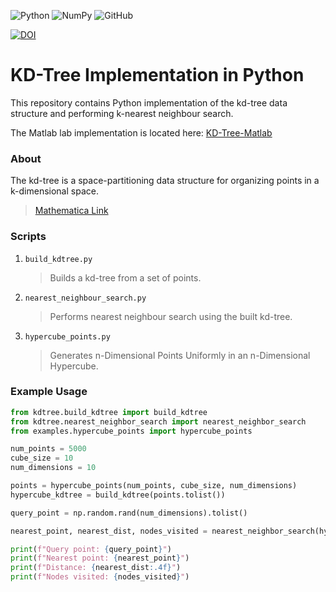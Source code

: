 ![Python](https://img.shields.io/badge/Python-3670A0?style=plastic&logo=python&logoColor=ffdd54) ![NumPy](https://img.shields.io/badge/Numpy-777BB4.svg?style=plastic&logo=numpy&logoColor=white) ![GitHub](https://img.shields.io/github/license/Ramy-Badr-Ahmed/KD-Tree-Python?style=plastic&cached)

[![DOI](https://zenodo.org/badge/DOI/10.5281/zenodo.13384095.svg)](https://doi.org/10.5281/zenodo.13384095)

# KD-Tree Implementation in Python

This repository contains Python implementation of the kd-tree data structure and performing k-nearest neighbour search.

The Matlab lab implementation is located here: [KD-Tree-Matlab](https://github.com/Ramy-Badr-Ahmed/KD-Tree-Matlab)

### About
The kd-tree is a space-partitioning data structure for organizing points in a k-dimensional space.

> [Mathematica Link](https://reference.wolfram.com/language/ref/datastructure/KDTree.html)

### Scripts

1. `build_kdtree.py`

   > Builds a kd-tree from a set of points.

2. `nearest_neighbour_search.py`

   > Performs nearest neighbour search using the built kd-tree.

3. `hypercube_points.py`

   > Generates n-Dimensional Points Uniformly in an n-Dimensional Hypercube.

### Example Usage

```python
from kdtree.build_kdtree import build_kdtree
from kdtree.nearest_neighbor_search import nearest_neighbor_search
from examples.hypercube_points import hypercube_points

num_points = 5000
cube_size = 10
num_dimensions = 10

points = hypercube_points(num_points, cube_size, num_dimensions)
hypercube_kdtree = build_kdtree(points.tolist())

query_point = np.random.rand(num_dimensions).tolist()

nearest_point, nearest_dist, nodes_visited = nearest_neighbor_search(hypercube_kdtree, query_point)

print(f"Query point: {query_point}")
print(f"Nearest point: {nearest_point}")
print(f"Distance: {nearest_dist:.4f}")
print(f"Nodes visited: {nodes_visited}")

